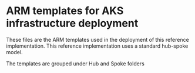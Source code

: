 # ARM templates for AKS infrastructure deployment
These files are the ARM templates used in the deployment of this reference implementation. This reference implementation uses a standard hub-spoke model.

The templates are grouped under Hub and Spoke folders
